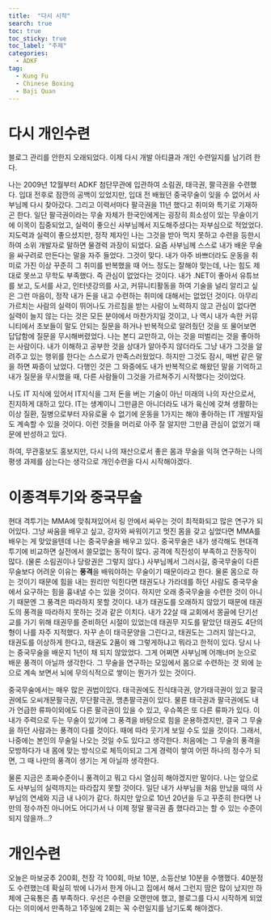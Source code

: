 ```yaml
---
title:  "다시 시작"
search: true
toc: true
toc_sticky: true
toc_label: "주제"
categories: 
  - ADKF
tag:
  - Kung Fu
  - Chinese Boxing
  - Baji Quan
---
```


# 다시 개인수련

블로그 관리를 안한지 오래되었다. 이제 다시 개발 아티클과 개인 수련일지를 남기려 한다.

나는 2009년 12월부터 ADKF 첨단무관에 입관하여 소림권, 태극권, 팔극권을 수련했다.
입대 전후로 잠깐의 공백이 있었지만, 입대 전 배웠던 중국무술이 잊을 수 없어서 사부님께 다시 찾아갔다.
그리고 이력서마다 팔극권을 11년 했다고 취미와 특기로 기재하곤 한다.
일단 팔극권이라는 무술 자체가 한국인에게는 굉장히 희소성이 있는 무술이기에 이목이 집중되었고, 실력이 좋으신 사부님께서 지도해주셨다는 자부심으로 적었었다.
지도력과 실력이 좋으셨지만, 정작 제자인 나는 그것을 받아 먹지 못하고 수련을 등한시하여 소위 개발자로 말하면 물경력 과장이 되었다.
요즘 사부님께 스스로 내가 배운 무술을 싸구려로 만든다는 말을 자주 들었다.
그것이 맞다. 내가 아주 바쁘더라도 운동을 취미로 가진 이상 꾸준히 그 취미를 반복했을 때 어느 정도는 잘해야 맞는데, 나는 힘도 제대로 못쓰고 무학도 부족했다.
즉 관심이 없었다는 것이다.
내가 .NET이 좋아서 유튜브를 보고, 도서를 사고, 인터넷강의를 사고, 커뮤니티활동을 하여 기술을 널리 알리고 싶은 그런 마음이, 정작 내가 돈을 내고 수련하는 취미에 대해서는 없었던 것이다.
아무리 가르치는 사람의 실력이 뛰어나도 가르침을 받는 사람이 노력하지 않고 관심이 없다면 실력이 늘지 않는 다는 것은 모든 분야에서 마찬가지일 것이고, 나 역시 내가 속한 커뮤니티에서 초보들이 말도 안되는 질문을 하거나 반복적으로 알려줬던 것을 또 물어보면 답답함에 질문을 무시해버렸었다.
나는 본디 교만하고, 아는 것을 떠벌리는 것을 좋아하는 사람이다.
내가 이해하고 공부한 것을 상대가 알아주지 않더라도 그냥 내가 그것을 알려주고 있는 행위를 한다는 스스로가 만족스러웠었다.
하지만 그것도 잠시, 매번 같은 말을 하면 짜증이 났었다.
다행인 것은 그 와중에도 내가 반복적으로 해왔던 말을 기억하고 내가 질문을 무시했을 때, 다른 사람들이 그것을 가르쳐주기 시작했다는 것이었다.

나도 IT 지식에 있어서 IT지식을 그저 돈을 버는 기술이 아닌 미래의 나의 자산으로서, 진지하게 대하고 있다.
IT는 생계이니 그만큼은 아니더라도 내가 육신에 갖쳐 생활하는 이상 질환, 질병으로부터 자유로울 수 없기에 운동을 1가지는 해야 좋아하는 IT 개발자일도 계속할 수 있을 것이다.
이런 것들을 머리로 아주 잘 알지만 그만큼 관심이 없었기 때문에 반성하고 있다.

하여, 무관홍보도 홍보지만, 다시 나의 재산으로서 좋은 몸과 무술을 익혀 연구하는 나의 평생 과제를 삼는다는 생각으로 개인수련을 다시 시작해야겠다.

# 이종격투기와 중국무술

현대 격투기는 MMA에 맞춰져있어서 링 안에서 싸우는 것이 최적화되고 많은 연구가 되어있다.
그냥 싸움을 배우고 싶고, 강자와 싸워이기고 멋진 몸을 갖고 싶었다면 MMA를 배우는 게 맞았을텐데 나는 중국무술을 배우고 있다.
중국무술은 내가 생각해도 현대격투기에 비교하면 실전에서 쓸모없는 동작이 많다.
공격에 직진성이 부족하고 잔동작이 많다. (물론 소림권이나 당랑권은 그렇지 않다.)
사부님께서 그러시길, 중국무술이 다른 무술보다 어려운 이유는 **풍격**을 배워야하는 무술이기 때문이라고 한다.
물론 몸으로 하는 것이기 때문에 힘을 내는 원리만 익힌다면 태권도나 가라데를 하던 사람도 중국무술에서 요구하는 힘을 흉내낼 수는 있을 것이다.
하지만 오래 중국무술을 수련한 것이 아니기 때문엔 그 풍격은 따라하지 못할 것이다.
내가 태권도를 오래하지 않았기 때문에 태권도의 풍격을 따라하지 못하는 것과 같은 이치다.
내가 22살 때 교회에서 몽골에 단기선교를 가기 위해 태권무를 준비하던 시절이 있었는데 태권무 지도를 맡았던 태권도 4단의 형이 나를 자주 지적했다.
자꾸 손이 태극문양을 그린다고, 태권도는 그러지 않는다고, 태권도를 이상하게 한다고, 태권도 2품이 왜 그렇게하냐고 뭐라고 한적이 있다.
당시 나는 중국무술을 배운지 1년이 채 되지 않았었다.
그게 어쩌면 사부님께 어깨너머 눈으로 배운 풍격이 아닐까 생각한다.
그 무술을 연구하는 모임에서 몸으로 수련하는 것 외에 눈으로 계속 보면서 뇌에 무의식적으로 쌓이는 뭔가가 있는 것이다.

중국무술에서는 매우 많은 권법이있다. 태극권에도 진식태극권, 양가태극권이 있고 팔극권에도 오씨개문팔극권, 무단팔극권, 맹촌팔극권이 있다.
물론 태극권과 팔극권에도 내가 언급한 류파이외에도 다른 팔극권이 있을 수 있고, 우슈쪽은 또 다른 류파가 있다.
이 내가 주력으로 두는 무술이 있기에 그 풍격을 바탕으로 힘을 운용하겠지만, 결국 그 무술을 하던 사람과는 풍격이 다를 것이다.
때에 따라 웃기게 보일 수도 있을 것이다.
그래서, 나중에는 본인의 무술일 나오는 것일 수도 있다고 생각한다.
처음에는 그 무술의 풍격을 모방하다가 내 몸에 맞는 방식으로 체득이되고 그게 경력이 쌓여 어떤 하나의 정수가 되면, 그 때 나만의 풍격이 생기는 게 아닐까 생각한다.

물론 지금은 초짜수준이니 풍격이고 뭐고 다시 열심히 해야겠지만 말이다.
나는 앞으로도 사부님의 실력까지는 따라잡지 못할 것이다.
일단 내가 사부님을 처음 만났을 때의 사부님의 연세와 지금 내 나이가 같다.
하지만 앞으로 10년 20년을 두고 꾸준히 한다면 나만의 정수까진 아니어도 어디가서 나 이제 정말 팔극권 좀 했다라고는 할 수 있는 수준이 되지 않을까...?

# 개인수련

오늘은 마보궁추 200회, 천장 각 100회, 마보 10분, 소등산보 10분을 수행했다.
40분정도 수련했는데 확실히 밖에 나가서 한게 아니고 집에서 해서 그런지 땀은 많이 났지만 하체에 근육통은 좀 부족하다.
우선은 수련을 오랜만에 했고, 블로그를 다시 시작하게 되었다는 의미에서 만족하고 1주일에 2회는 꼭 수련일지를 남기도록 해야겠다.